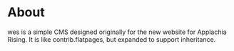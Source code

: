 About
=====
wes is a simple CMS designed originally for the new website for Applachia Rising. It is like contrib.flatpages, but expanded to support inheritance.
